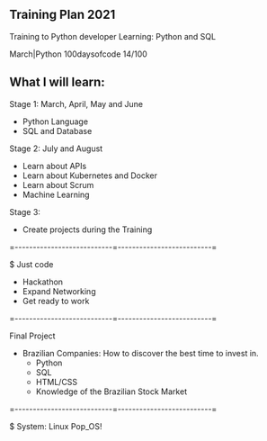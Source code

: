 ## Training Plan 2021

Training to Python developer
Learning: Python and SQL

March|Python 100daysofcode 14/100

## What I will learn:

Stage 1: March, April, May and June

* Python Language
* SQL and Database

Stage 2: July and August

* Learn about APIs
* Learn about Kubernetes and Docker
* Learn about Scrum
* Machine Learning

Stage 3:

* Create projects during the Training

=---------------------------=--------------------------=

$ Just code

- Hackathon
- Expand Networking
- Get ready to work

=---------------------------=--------------------------=

Final Project

* Brazilian Companies: How to discover the best time to invest in.
    * Python
    * SQL
    * HTML/CSS
    * Knowledge of the Brazilian Stock Market

=---------------------------=--------------------------=

$ System: Linux Pop_OS!

